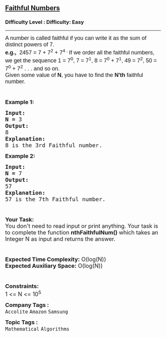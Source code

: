 <h2><a href="https://www.geeksforgeeks.org/problems/faithful-numbers0014/1?page=1&company=Samsung&difficulty=Easy,Medium&status=unsolved&sortBy=accuracy">Faithful Numbers</a></h2><h3>Difficulty Level : Difficulty: Easy</h3><hr><div class="problems_problem_content__Xm_eO"><p><span style="font-size:18px"><span style="font-family:arial,helvetica,sans-serif">A number is called faithful if you can write it as the sum of distinct powers of 7.&nbsp;</span><br>
<span style="font-family:arial,helvetica,sans-serif"><strong>e.g.,&nbsp;</strong> 2457 = 7 + 7<sup>2</sup> + 7<sup>4 .&nbsp;</sup></span><span style="font-family:arial,helvetica,sans-serif">If we order all the faithful numbers, we get the sequence 1 = 7<sup>0</sup>, 7 = 7<sup>1</sup>, 8 = 7<sup>0</sup> + 7<sup>1</sup>, 49 = 7<sup>2</sup>, 50 = 7<sup>0</sup> + 7<sup>2</sup> . . . and so on.</span><br>
<span style="font-family:arial,helvetica,sans-serif">Given some value of <strong>N</strong>, you have to find the <strong>N'th</strong> faithful number.</span></span></p>

<p>&nbsp;</p>

<p><span style="font-size:18px"><strong>Example 1:</strong></span></p>

<pre><span style="font-size:18px"><strong>Input:
N =</strong> 3</span>
<span style="font-size:18px"><strong>Output:</strong></span>
<span style="font-size:18px">8</span>
<span style="font-size:18px"><strong>Explanation:</strong></span>
<span style="font-size:18px">8 is the 3rd Faithful number.</span>
</pre>

<p><span style="font-size:18px"><strong>Example 2:</strong></span></p>

<pre><span style="font-size:18px"><strong>Input:
N =</strong> 7</span>
<span style="font-size:18px"><strong>Output:</strong></span>
<span style="font-size:18px">57</span>
<span style="font-size:18px"><strong>Explanation:</strong></span>
<span style="font-size:18px">57 is the 7th Faithful number.</span></pre>

<p>&nbsp;</p>

<p><span style="font-size:18px"><strong>Your Task:</strong><br>
You don't need to read input or print anything. Your task is to complete the function <strong>nthFaithfulNum()</strong> which takes an Integer N as input and returns the answer.</span></p>

<p>&nbsp;</p>

<p><span style="font-size:18px"><strong>Expected Time Complexity:</strong> O(log(N))<br>
<strong>Expected Auxiliary Space:</strong> O(log(N))</span></p>

<p>&nbsp;</p>

<p><span style="font-size:18px"><strong>Constraints:</strong></span><br>
<span style="font-size:18px">1 &lt;= N &lt;= 10<sup>5</sup></span></p>
</div><p><span style=font-size:18px><strong>Company Tags : </strong><br><code>Accolite</code>&nbsp;<code>Amazon</code>&nbsp;<code>Samsung</code>&nbsp;<br><p><span style=font-size:18px><strong>Topic Tags : </strong><br><code>Mathematical</code>&nbsp;<code>Algorithms</code>&nbsp;
